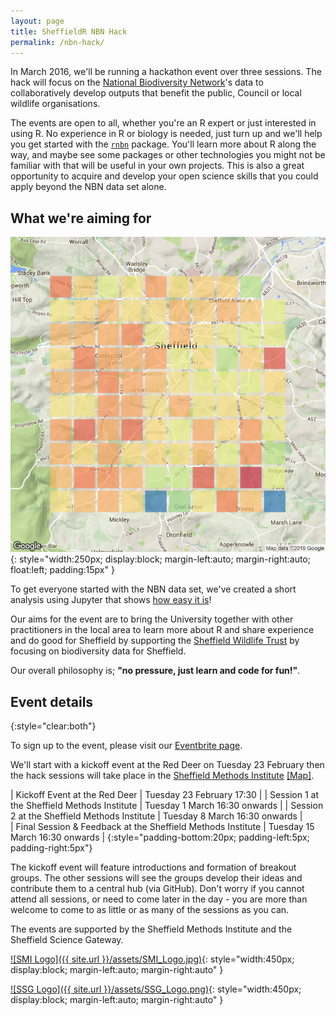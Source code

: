 ```yaml
---
layout: page
title: SheffieldR NBN Hack
permalink: /nbn-hack/
---
```

In March 2016, we'll be running a hackathon event over three sessions. The hack will focus on the [National Biodiversity Network](http://www.nbn.org.uk)'s data to collaboratively develop outputs that benefit the public, Council or local wildlife organisations.

The events are open to all, whether you're an R expert or just interested in using R. No experience in R or biology is needed, just turn up and we'll help you get started with the [`rnbn`](https://cran.r-project.org/web/packages/rnbn/index.html) package. You'll learn more about R along the way, and maybe see some packages or other technologies you might not be familiar with that will be useful in your own projects. This is also a great opportunity to acquire and develop your open science skills that you could apply beyond the NBN data set alone.


## What we're aiming for

![Map](/assets/map.png){: style="width:250px; display:block; margin-left:auto; margin-right:auto; float:left; padding:15px" }

To get everyone started with the NBN data set, we've created a short analysis using Jupyter that shows [how easy it is](http://nbviewer.jupyter.org/github/mathew-hall/SheffieldR/blob/master/NBN/NBN.ipynb)!

Our aims for the event are to bring the University together with other practitioners in the local area to learn more about R and share experience and do good for Sheffield by supporting the [Sheffield Wildlife Trust](http://www.wildsheffield.com) by focusing on biodiversity data for Sheffield.

Our overall philosophy is; **"no pressure, just learn and code for fun!"**.

## Event details
{:style="clear:both"}

To sign up to the event, please visit our [Eventbrite page](https://www.eventbrite.co.uk/e/sheffieldr-nbn-biodiversity-hack-tickets-21300740087).

We'll start with a kickoff event at the Red Deer on Tuesday 23 February then the hack sessions will take place in the [Sheffield Methods Institute](https://www.sheffield.ac.uk/smi) [\[Map\]](https://www.google.co.uk/maps/place/53°22'52.0%22N+1°28'54.2%22W/@53.381103,-1.48173,18z/data=!4m2!3m1!1s0x0:0x0). 

|   Kickoff Event at the Red Deer					      | Tuesday 23 February 17:30              |
|   Session 1 at the Sheffield Methods Institute			      | Tuesday 1 March 16:30  onwards     |
|   Session 2 at the Sheffield Methods Institute			      | Tuesday 8 March 16:30  onwards     |  
|   Final Session & Feedback  at the Sheffield Methods Institute | Tuesday 15 March 16:30 onwards    | 
{:style="padding-bottom:20px; padding-left:5px; padding-right:5px"}

The kickoff event will feature introductions and formation of breakout groups. The other sessions will see the groups develop their ideas and contribute them to a central hub (via GitHub). Don't worry if you cannot attend all sessions, or need to come later in the day - you are more than welcome to come to as little or as many of the sessions as you can.

The events are supported by the Sheffield Methods Institute and the Sheffield Science Gateway.

[![SMI Logo]({{ site.url }}/assets/SMI_Logo.jpg)](https://www.sheffield.ac.uk/smi/smi){: style="width:450px; display:block; margin-left:auto; margin-right:auto" }


[![SSG Logo]({{ site.url }}/assets/SSG_Logo.png)](http://ssg.sheffield.ac.uk){: style="width:450px; display:block; margin-left:auto; margin-right:auto" }
